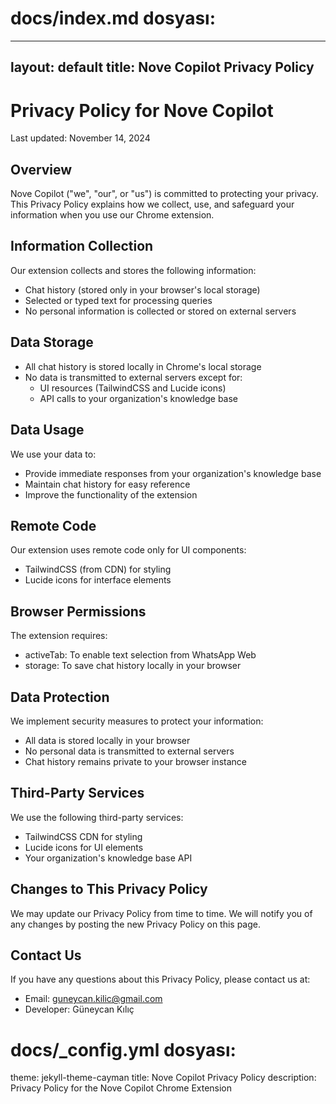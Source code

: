 # docs/index.md dosyası:
---
layout: default
title: Nove Copilot Privacy Policy
---

# Privacy Policy for Nove Copilot

Last updated: November 14, 2024

## Overview
Nove Copilot ("we", "our", or "us") is committed to protecting your privacy. This Privacy Policy explains how we collect, use, and safeguard your information when you use our Chrome extension.

## Information Collection
Our extension collects and stores the following information:
- Chat history (stored only in your browser's local storage)
- Selected or typed text for processing queries
- No personal information is collected or stored on external servers

## Data Storage
- All chat history is stored locally in Chrome's local storage
- No data is transmitted to external servers except for:
  - UI resources (TailwindCSS and Lucide icons)
  - API calls to your organization's knowledge base

## Data Usage
We use your data to:
- Provide immediate responses from your organization's knowledge base
- Maintain chat history for easy reference
- Improve the functionality of the extension

## Remote Code
Our extension uses remote code only for UI components:
- TailwindCSS (from CDN) for styling
- Lucide icons for interface elements

## Browser Permissions
The extension requires:
- activeTab: To enable text selection from WhatsApp Web
- storage: To save chat history locally in your browser

## Data Protection
We implement security measures to protect your information:
- All data is stored locally in your browser
- No personal data is transmitted to external servers
- Chat history remains private to your browser instance

## Third-Party Services
We use the following third-party services:
- TailwindCSS CDN for styling
- Lucide icons for UI elements
- Your organization's knowledge base API

## Changes to This Privacy Policy
We may update our Privacy Policy from time to time. We will notify you of any changes by posting the new Privacy Policy on this page.

## Contact Us
If you have any questions about this Privacy Policy, please contact us at:
- Email: guneycan.kilic@gmail.com
- Developer: Güneycan Kılıç

# docs/_config.yml dosyası:
theme: jekyll-theme-cayman
title: Nove Copilot Privacy Policy
description: Privacy Policy for the Nove Copilot Chrome Extension
